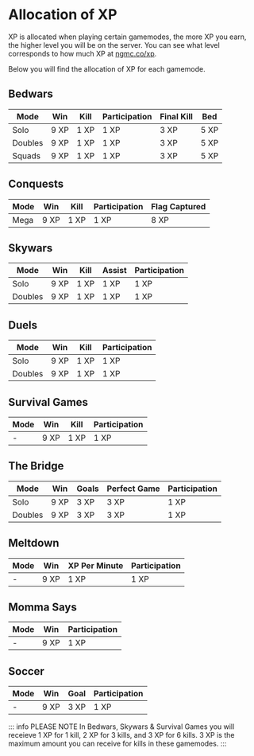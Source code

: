 # Allocation of XP

XP is allocated when playing certain gamemodes, the more XP you earn, the higher level you will be on the server. You can see what level corresponds to how much XP at [ngmc.co/xp](https://ngmc.co/xp).

Below you will find the allocation of XP for each gamemode.

## Bedwars

| Mode    | Win  | Kill | Participation | Final Kill | Bed |
|---------|------|------|---------------|------------|-----|
| Solo    | 9 XP | 1 XP | 1 XP          | 3 XP       | 5 XP|
| Doubles | 9 XP | 1 XP | 1 XP          | 3 XP       | 5 XP|
| Squads  | 9 XP | 1 XP | 1 XP          | 3 XP       | 5 XP|

## Conquests

| Mode | Win  | Kill | Participation | Flag Captured |
|------|------|------|---------------|---------------|
| Mega | 9 XP | 1 XP | 1 XP          | 8 XP          |

## Skywars

| Mode    | Win  | Kill | Assist | Participation |
|---------|------|------|--------|---------------|
| Solo    | 9 XP | 1 XP | 1 XP   | 1 XP          |
| Doubles | 9 XP | 1 XP | 1 XP   | 1 XP          |

## Duels

| Mode    | Win  | Kill | Participation |
|---------|------|------|---------------|
| Solo    | 9 XP | 1 XP | 1 XP          |
| Doubles | 9 XP | 1 XP | 1 XP          |

## Survival Games

| Mode | Win  | Kill | Participation |
|------|------|------|---------------|
| -    | 9 XP | 1 XP | 1 XP          |

## The Bridge

| Mode    | Win  | Goals | Perfect Game | Participation |
|---------|------|-------|--------------|---------------|
| Solo    | 9 XP | 3 XP  | 3 XP         | 1 XP          |
| Doubles | 9 XP | 3 XP  | 3 XP         | 1 XP          |

## Meltdown

| Mode     | Win  | XP Per Minute | Participation |
|----------|------|---------------|---------------|
| -        | 9 XP | 1 XP          | 1 XP          |

## Momma Says

| Mode | Win  | Participation |
|------|------|---------------|
| -    | 9 XP | 1 XP          |

## Soccer

| Mode | Win  | Goal | Participation |
|------|------|------|---------------|
| -    | 9 XP | 3 XP | 1 XP          |

::: info PLEASE NOTE
In Bedwars, Skywars & Survival Games you will receieve 1 XP for 1 kill, 2 XP for 3 kills, and 3 XP for 6 kills. 3 XP is the maximum amount you can receive for kills in these gamemodes. 
:::
